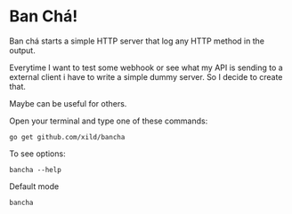 # Ban Chá! 

Ban chá starts a simple HTTP server that log any HTTP method in the output. 


Everytime I want to test some webhook or see what my API is sending to a external client 
i have to write a simple dummy server. So I decide to create that. 

Maybe can be useful for others. 

 
 
 Open your terminal and type one of these commands:


`go get github.com/xild/bancha`
  
  To see options: 
  

  `bancha --help`
  
  Default mode
  
  `bancha`